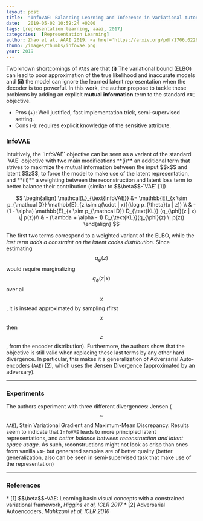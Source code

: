 ```yaml
---
layout: post
title:  "InfoVAE: Balancing Learning and Inference in Variational Autoencoders"
date:   2019-05-02 10:59:24 +0200
tags: [representation learning, aaai, 2017]
categories:  [Representation Learning]
author: Zhao et al, AAAI 2019, <a href='https://arxiv.org/pdf/1706.02262.pdf' target='_blank'>[link]</a>
thumb: /images/thumbs/infovae.png
year: 2019
---
```



<div class="summary">
Two known shortcomings of <code>VAE</code>s are that <b>(i)</b> The variational bound (ELBO) can lead to poor approximation of the true likelihood and inaccurate models and <b>(ii)</b> the model can ignore the learned latent representation when the decoder is too powerful. In this work, the author propose to tackle these problems by adding an explicit <b>mutual information</b> term to the standard <code>VAE</code> objective.
<ul>
<li><span class="procons">Pros (+):</span> Well justified, fast implementation trick, semi-supervised setting.</li>
<li><span class="procons">Cons (-):</span> requires explicit knowledge of the sensitive attribute.</li>
</ul>
</div>


<h3 class="section theory"> InfoVAE </h3>
 Intuitively, the `InfoVAE` objective can be seen as a variant of the standard `VAE` objective with two main modifications **(i)** an additional term that strives to maximize the mutual information between the input $$x$$ and latent $$z$$, to force the model to make use of the latent representation, and **(ii)** a weighting between the reconstruction and latent loss term to better balance their contribution (similar to $$\beta$$-`VAE` <span class="citations">[1]</span>)

$$
 \begin{align}
 \mathcal{L}_{\text{InfoVAE}} &= \mathbb{E}_{x \sim p_{\mathcal D}} \mathbb{E}_{z \sim q(\cdot | x)}(\log p_{\theta}(x | z)) \\
 & - (1 - \alpha) \mathbb{E}_{x \sim p_{\mathcal D}} D_{\text{KL}} (q_{\phi}(z | x) \| p(z))\\
 & - (\lambda + \alpha - 1) D_{\text{KL}}(q_{\phi}(z) \| p(z))
 \end{align}
 $$

 The first two terms correspond to a weighted variant of the ELBO, while the *last term adds a constraint on the latent codes distribution*. Since estimating $$q_{\phi}(z)$$ would require marginalizing $$q_{\phi}(z | x)$$ over all $$x$$, it is instead approximated by sampling (first $$x$$ then $$z$$, from the encoder distribution).
 Furthermore, the authors show that the objective is still valid when replacing these last terms by any other hard divergence. In particular, this makes it a generalization of Adversarial Auto-encoders (`AAE`) <span class="citations">[2]</span>, which uses the Jensen Divergence (approximated by an adversary).

---


<h3 class="section experiments"> Experiments </h3>

 The authors experiment with three different divergences: Jensen ($$\simeq$$ `AAE`), Stein Variational Gradient and Maximum-Mean Discrepancy. Results seem to indicate that `InfoVAE` leads to more principled latent representations, and *better balance between reconstruction and latent space usage*. As such, reconstructions might not look as crisp than ones from vanilla `VAE` but generated samples are of better quality (better generalization, also can be seen in semi-supervised task that make use of the representation)


---

<h3 class="section references"> References </h3>
*  <span class="citations">[1]</span> $$\beta$$-VAE: Learning basic visual concepts with a constrained variational framework, <i>Higgins et al, ICLR 2017</i>
* <span class="citations">[2]</span> Adversarial Autoencoders, <i>Mahkzani et al, ICLR 2016</i>
